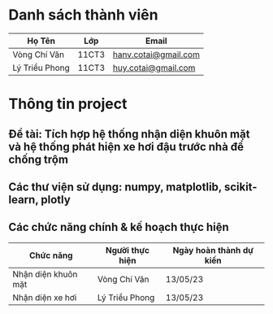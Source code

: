 # Danh sách thành viên
Họ Tên|Lớp|Email
-|-|-
Vòng Chí Văn|11CT3|hanv.cotai@gmail.com
Lý Triều Phong|11CT3|huy.cotai@gmail.com


# Thông tin project
## Đề tài: Tích hợp hệ thống nhận diện khuôn mặt và hệ thống phát hiện xe hơi đậu trước nhà để chống trộm
## Các thư viện sử dụng: numpy, matplotlib, scikit-learn, plotly

## Các chức năng chính & kế hoạch thực hiện

Chức năng|Người thực hiện|Ngày hoàn thành dự kiến
-|-|-
Nhận diện khuôn mặt|Vòng Chí Văn|13/05/23
Nhận diện xe hơi|Lý Triều Phong|13/05/23
